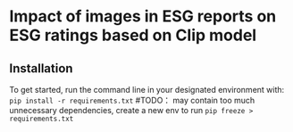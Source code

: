 # Impact of images in ESG reports on ESG ratings based on Clip model

## Installation 
To get started, run the command line in your designated environment with: 
`pip install -r requirements.txt`
    #TODO： may contain too much unnecessary dependencies, create a new env to run `pip freeze > requirements.txt`